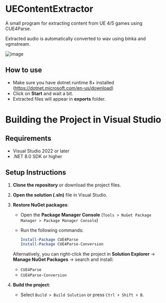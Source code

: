 # UEContentExtractor
A small program for extracting content from UE 4/5 games using CUE4Parse. 

Extracted audio is automatically converted to wav using binka and vgmstream.

![image](https://github.com/user-attachments/assets/5201fffd-b429-4e8b-8b21-be4926852eb0)

## How to use
- Make sure you have dotnet runtime 8+ installed (https://dotnet.microsoft.com/en-us/download)
- Click on **Start** and wait a bit.
- Extracted files will appear in **exports** folder.

# Building the Project in Visual Studio

## Requirements

- Visual Studio 2022 or later
- .NET 8.0 SDK or higher

## Setup Instructions

1. **Clone the repository** or download the project files.

2. **Open the solution (.sln)** file in Visual Studio.

3. **Restore NuGet packages**:
    - Open the **Package Manager Console** (`Tools > NuGet Package Manager > Package Manager Console`)
    - Run the following commands:

      ```powershell
      Install-Package CUE4Parse
      Install-Package CUE4Parse-Conversion
      ```

    Alternatively, you can right-click the project in **Solution Explorer** → **Manage NuGet Packages** → search and install:
    - `CUE4Parse`
    - `CUE4Parse-Conversion`

4. **Build the project**:
    - Select `Build > Build Solution` or press `Ctrl + Shift + B`.

